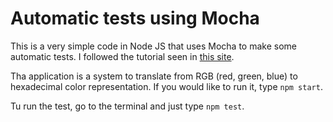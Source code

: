 # Automatic tests using Mocha

This is a very simple code in Node JS that uses Mocha to make some automatic tests. I followed the tutorial seen in [this site](https://semaphoreci.com/community/tutorials/getting-started-with-node-js-and-mocha).

Tha application is a system to translate from RGB (red, green, blue) to hexadecimal color representation. If you would like to run it, type `npm start`.

Tu run the test, go to the terminal and just type `npm test`.
